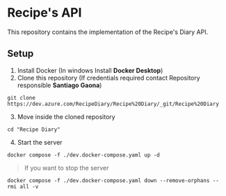 # Recipe's API

This repository contains the implementation of the Recipe's Diary API.

## Setup

1. Install Docker (In windows Install **Docker Desktop**)
2. Clone this repository (If credentials required contact Repository responsible **Santiago Gaona**)

```shell
git clone https://dev.azure.com/RecipeDiary/Recipe%20Diary/_git/Recipe%20Diary
```

3. Move inside the cloned repository

```shell
cd "Recipe Diary"
```

4. Start the server

```
docker compose -f ./dev.docker-compose.yaml up -d
```

> If you want to stop the server

```
docker compose -f ./dev.docker-compose.yaml down --remove-orphans --rmi all -v
```